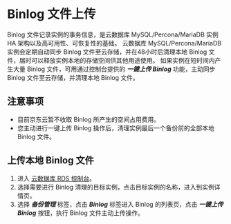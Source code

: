 # Binlog 文件上传
Binlog 文件记录实例的事务信息，是云数据库 MySQL/Percona/MariaDB 实例 HA 架构以及高可用性、可恢复性的基础。
云数据库 MySQL/Percona/MariaDB 实例会定期自动同步 Binlog 文件至云存储，并在48小时后清理本地 Binlog 文件，届时可以释放实例本地的存储空间供其他用途使用。
如果实例在短时间内产生大量 Binlog 文件，可用通过控制台提供的 ***一键上传 Binlog*** 功能，主动同步 Binlog 文件至云存储，并清理本地 Binlog 文件。

## 注意事项
* 目前京东云暂不收取 Binlog 所产生的空间占用费用。
* 您主动进行一键上传 Binlog 操作后，清理实例最后一个备份前的全部本地 Binlog 文件。

## 上传本地 Binlog 文件
1. 进入 [云数据库 RDS 控制台](https://rds-console.jdcloud.com/database)。
2. 选择需要进行 Binlog 清理的目标实例，点击目标实例的名称，进入到实例详情页。
3. 选择 ***备份管理*** 标签，点击 ***Binlog*** 标签进入 Binlog 的列表页，点击 ***一键上传Binlog*** 按钮，执行 Binlog 文件主动上传操作。
